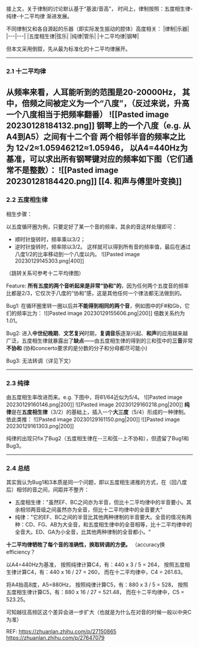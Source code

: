 接上文，关于律制的讨论默认基于“基波/音高”，
时间上，律制按照：五度相生律-纯律-十二平均律 渐进发展。

不同律制又和各自源起的乐器（即实际发生振动的腔体）高度相关：
|律制|乐器|
|---|---|
|五度相生律|弦乐|
|纯律|管乐|
|十二平均律|钢琴|

但本文采用倒叙，先从最为标准化的十二平均律展开。

---

### 2.1 十二平均律

从频率来看，人耳能听到的范围是20-20000Hz，
其中，倍频之间被定义为一个“八度”，（反过来说，升高一个八度相当于把频率翻番）
![[Pasted image 20230128184132.png]]
钢琴上的一个八度（e.g. 从A4到A5）之间有十二个音
两个相邻半音的频率之比为 12√2≈1.05946212≈1.05946，
以A4=440Hz为基准，可以求出所有钢琴键对应的频率如下图（它们通常不是整数）：
![[Pasted image 20230128184420.png]]
[[4. 和声与傅里叶变换]]
---

### 2.2 五度相生律

相生步骤：

以五度循环圈为例，只要定好了某一个音的频率，其余的音这样处理即可：
- 顺时针旋转时，频率乘以3/2；
- 逆时针旋转时，频率除以3/2。
这样就可以得到所有音的频率值，最后在通过八度1/2的比率移动到一个八度以内。
![[Pasted image 20230129145303.png|400]]

（跳转关系可参考十二平均律图）

Feature:
**所有五度的两个音听起来是非常“协和”的**，因为任何两个五度音的频率比都是2/3，它仅次于八度的“协和”感，这是其他任何一个律法都无法做到的。

Bug1:
在循环圈里转一圈以后并**不能得到相同的两个音**，例如图中的F#和Gb，它们的频率比为：
![[Pasted image 20230129155606.png|200]]
倍数关系约为1.01。

Bug2:
进入**中世纪晚期**、**文艺复兴**时期，**复调音乐**逐渐兴起、**和声**的应用越来越广泛，五度相生律就暴露出了**缺点**——由五度相生律的得到的三和弦中的**三音**非常**不协和**
(协和concerto要求的是分数的分子和分母都尽可能小)

Bug3: 
无法转调（详见下文）

---

### 2.3 纯律

由五度相生率改进而来。e.g. 下图中，将81/64近似为5/4。
![[Pasted image 20230129160146.png|200]]
![[Pasted image 20230129160218.png|200]]
**纯律**是在**五度相生律**（3/2）的基础上，插入一个**大三度**（5/4）形成的一种律制。依此类推：
![[Pasted image 20230129161150.png|200]]
![[Pasted image 20230129161303.png|200]]

纯律的出现只fix了Bug2（五度相生律在--三和弦--上不协和），但遗留了Bug1和Bug3。


---

### 2.4 总结

其实我认为Bug1和3本质是同一个问题，即以五度相生递推的方式，在（回八度后）相邻的音之间，间距并不整齐：
- 五度相生律："虽然EF、BC之间亦为半音，但比十二平均律中的半音要小。其余相邻两音级之间虽然亦为全音，但比十二平均律中的全音要大"
- 纯律："它的EF、BC之间的半音比其他两种律制的半音要大。全音的情况有两种：CD、FG、AB为大全音，和五度相生律中的全音相等，比十二平均律中的全音大。ED、GA为小全音，比其他两种律制的全音都小。"

**十二平均律牺牲了每个音的准确性，换取转调的方便。**
（accuracy换efficiency？

以A4=440Hz为基准，
按照纯律计算C4，有：440 x 3 / 5  =  264，
按照五度相生律计算C4，有：440 x 16 / 27  =  260，
而在十二平均律中，C4 = 261.63。

将A4抬高8度，A5=880Hz，
按照纯律计算C5，有：880 x 3 / 5  =  528，
按照五度相生律计算C5，有：880 x 16 / 27  =  521.48，
而在十二平均律中，C5 = 523.25。

可知越往高频区这个差异会进一步扩大（也就是为什么在对音的时候一般以中央C为准）




REF:
https://zhuanlan.zhihu.com/p/27150865
https://zhuanlan.zhihu.com/p/27647079